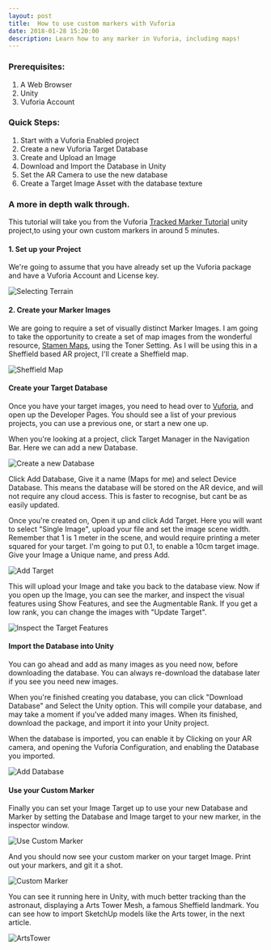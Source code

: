 ```yaml
---
layout: post
title:  How to use custom markers with Vuforia
date: 2018-01-28 15:20:00
description: Learn how to any marker in Vuforia, including maps!
---
```


### Prerequisites:

1. A Web Browser
2. Unity
4. Vuforia Account

### Quick Steps:

1. Start with a Vuforia Enabled project
2. Create a new Vuforia Target Database
2. Create and Upload an Image
3. Download and Import the Database in Unity
4. Set the AR Camera to use the new database
5. Create a Target Image Asset with the database texture

### A more in depth walk through.

This tutorial will take you from the Vuforia [Tracked Marker Tutorial](http://adamrtomkins.github.io/2018/01/18/Unity_Vuforia.html) unity project,to using your own custom markers in around 5 minutes. 


#### 1. Set up your Project 

We're going to assume that you have already set up the Vuforia package and have a Vuforia Account and License key. 

<div class="img_row">
	<img style="max-height: 100%"  src="{{ site.baseurl }}/img/Blogs/Terrain/Select_Terrain.PNG" alt="Selecting Terrain" title="Terrain Selection"/>
</div>


#### 2. Create your Marker Images

We are going to require a set of visually distinct Marker Images. I am going to take the opportunity to create a set of map images from the wonderful resource, [Stamen Maps](maps.stamen.com/), using the Toner Setting. As I will be using this in a Sheffield based AR project, I'll create a Sheffield map.

<div class="img_row">
	<img style="max-height: 100%"  src="{{ site.baseurl }}/img/Blogs/Custom_Markers/Sheffield_Map.PNG" alt="Sheffield Map" title="Sheffield Map Marker"/>
</div>

 #### Create your Target Database
 
 Once you have your target images, you need to head over to [Vuforia](https://www.vuforia.com), and open up the Developer Pages. You should see a list of your previous projects, you can use a previous one, or start a new one up.
 
 When you're looking at a project, click Target Manager in the Navigation Bar. Here we can add a new Database.
 
 <div class="img_row">
	<img style="max-height: 100%"  src="{{ site.baseurl }}/img/Blogs/Custom_Markers/Create_Database.PNG" alt="Create a new Database" title="Create a new Database"/>
</div>

Click Add Database, Give it a name (Maps for me) and select Device Database. This means the database will be stored on the AR device, and will not require any cloud access. This is faster to recognise, but cant be as easily updated.

Once you're created on, Open it up and click Add Target. Here you will want to select "Single Image", upload your file and set the image scene width. Remember that 1 is 1 meter in the scene, and would require printing a meter squared for your target. I'm going to put 0.1, to enable a 10cm target image. Give your Image a Unique name, and press Add.

<div class="img_row">
	<img style="max-height: 100%"  src="{{ site.baseurl }}/img/Blogs/Custom_Markers/Add_Target.PNG" alt="Add Target" title="Add Target"/>
</div>

This will upload your Image and take you back to the database view. Now if you open up the Image, you can see the marker, and inspect the visual features using Show Features, and see the Augmentable Rank. If you get a low rank, you can change the images with "Update Target".

 <div class="img_row">
	<img style="max-height: 100%"  src="{{ site.baseurl }}/img/Blogs/Custom_Markers/Target_Features.PNG" alt="Inspect the Target Features" title="Target Features"/>
</div>

#### Import the Database into Unity
 
You can go ahead and add as many images as you need now, before downloading the database. You can always re-download the database later if you see you need new images.
 
When you're finished creating you database, you can click "Download Database" and Select the Unity option. This will compile your database, and may take a moment if you've added many images. When its finished, download the package, and import it into your Unity project.

When the database is imported, you can enable it by Clicking on your AR camera, and opening the Vuforia Configuration, and enabling the Database you imported. 

 <div class="img_row">
	<img style="max-height: 100%"  src="{{ site.baseurl }}/img/Blogs/Custom_Markers/Add_Database.PNG" alt="Add Database" title="Add Database"/>
</div>

#### Use your Custom Marker

Finally you can set your Image Target up to use your new Database and Marker by setting the Database and Image target to your new marker, in the inspector window.

 <div class="img_row">
	<img style="max-height: 100%"  src="{{ site.baseurl }}/img/Blogs/Custom_Markers/Use_Marker.PNG" alt="Use Custom Marker" title="Use Custom Marker"/>
</div>
 
And you should now see your custom marker on your target Image. Print out your markers, and git it a shot.

 <div class="img_row">
	<img style="max-height: 100%"  src="{{ site.baseurl }}/img/Blogs/Custom_Markers/Custom_Marker.PNG" alt="Custom Marker" title="Custom Marker"/>
</div>

You can see it running here in Unity, with much better tracking than the astronaut, displaying a Arts Tower Mesh, a famous Sheffield landmark. You can see how to import SketchUp models like the Arts tower, in the next article.

 <div class="img_row">
	<img style="max-height: 100%"  src="{{ site.baseurl }}/img/Blogs/Custom_Markers/ArtsTower.PNG" alt="ArtsTower" title="The Sheffield Arts Tower"/>
</div>